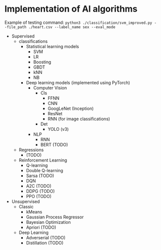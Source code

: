 # Implementation of AI algorithms

Example of testing command:
`python3 ./classification/svm_improved.py --file_path ./heart.csv --label_name sex --eval_mode`

- Supervised
    - classifications
        - Statistical learning models
            - SVM
            - LR
            - Boosting
            - GBDT
            - kNN
            - NB
        - Deep learning models (implemented using PyTorch)
            - Computer Vision
                - Cls
                    - FFNN
                    - CNN
                    - GoogLeNet (Inception)
                    - ResNet
                    - RNN (for image classifications)
                - Det
                    - YOLO (v3)
            - NLP
                - RNN
                - BERT (TODO)
    - Regressions
        - (TODO)
    - Reinforcement Learning
        - Q-learning
        - Double Q-learning
        - Sarsa (TODO)
        - DQN
        - A2C (TODO)
        - DDPG (TODO)
        - PPO (TODO)
- Unsupervised
    - Classic
        - kMeans
        - Gaussian Process Regressor
        - Bayesian Optimization
        - Apriori (TODO)
    - Deep Learning
        - Adverserial (TODO)
        - Distillation (TODO)